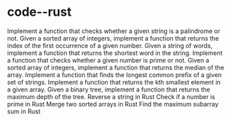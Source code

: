 # code--rust
Implement a function that checks whether a given string is a palindrome or not.
Given a sorted array of integers, implement a function that returns the index of the first occurrence of a given number.
Given a string of words, implement a function that returns the shortest word in the string.
Implement a function that checks whether a given number is prime or not.
Given a sorted array of integers, implement a function that returns the median of the array.
Implement a function that finds the longest common prefix of a given set of strings.
Implement a function that returns the kth smallest element in a given array.
Given a binary tree, implement a function that returns the maximum depth of the tree.
Reverse a string in Rust
Check if a number is prime in Rust
Merge two sorted arrays in Rust
Find the maximum subarray sum in Rust
